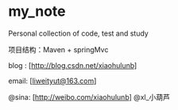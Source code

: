 my_note
=======

Personal collection of code, test and study

项目结构：Maven + springMvc

blog :  [http://blog.csdn.net/xiaohulunb]

email:  [liweityut@163.com]

@sina:   [http://weibo.com/xiaohulunb]  @xl_小葫芦
